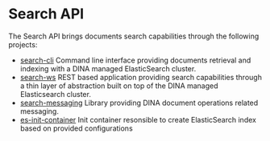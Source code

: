 # Search API

The Search API brings documents search capabilities through the following projects:

- [search-cli](search-cli/README.md) Command line interface providing documents retrieval and indexing with a DINA managed ElasticSearch cluster. 
- [search-ws](search-ws/README.md) REST based application providing search capabilities through a thin layer of abstraction built on top of the DINA managed Elasticsearch cluster.
- [search-messaging](search-messaging/README.md) Library providing DINA document operations related messaging.
- [es-init-container](es-init-container/README.md) Init container resonsible to create ElasticSearch index based on provided configurations
